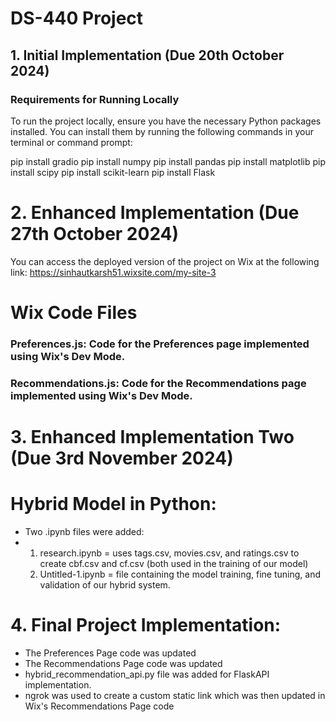 # DS-440 Project

## 1. Initial Implementation (Due 20th October 2024)

### Requirements for Running Locally

To run the project locally, ensure you have the necessary Python packages installed. You can install them by running the following commands in your terminal or command prompt:

pip install gradio
pip install numpy
pip install pandas
pip install matplotlib
pip install scipy
pip install scikit-learn
pip install Flask

# 2. Enhanced Implementation (Due 27th October 2024)

You can access the deployed version of the project on Wix at the following link:
https://sinhautkarsh51.wixsite.com/my-site-3

# Wix Code Files

### Preferences.js: Code for the Preferences page implemented using Wix's Dev Mode.
### Recommendations.js: Code for the Recommendations page implemented using Wix's Dev Mode.

# 3. Enhanced Implementation Two (Due 3rd November 2024)

# Hybrid Model in Python:

- Two .ipynb files were added:
- 1. research.ipynb = uses tags.csv, movies.csv, and ratings.csv to create cbf.csv and cf.csv (both used in the training of our model)
  2. Untitled-1.ipynb = file containing the model training, fine tuning, and validation of our hybrid system.

# 4. Final Project Implementation:

- The Preferences Page code was updated
- The Recommendations Page code was updated
- hybrid_recommendation_api.py file was added for FlaskAPI implementation.
- ngrok was used to create a custom static link which was then updated in Wix's Recommendations Page code
  

